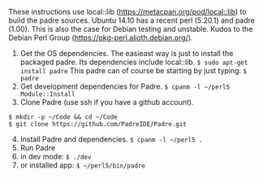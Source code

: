 These instructions use local::lib (https://metacpan.org/pod/local::lib) to build the padre sources. Ubuntu 14.10 has a recent perl (5.20.1) and padre (1.00). This is also the case for Debian testing and unstable. Kudos to the Debian Perl Group (https://pkg-perl.alioth.debian.org/).

1. Get the OS dependencies. The easieast way is just to install the packaged padre. Its dependencies include local::lib.
`$ sudo apt-get install padre`
This padre can of course be starting by just typing:
`$ padre`
2. Get development dependencies for Padre.
`$ cpanm -l ~/perl5 Module::Install` 
3. Clone Padre (use ssh if you have a github account).
```
$ mkdir -p ~/Code && cd ~/Code
$ git clone https://github.com/PadreIDE/Padre.git
```
4. Install Padre and dependencies.
`$ cpanm -l ~/perl5 .`
5. Run Padre 
  1. in dev mode:
`$ ./dev` 
  2. or installed app:
`$ ~/perl5/bin/padre`







